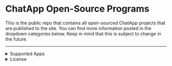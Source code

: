 # ChatApp Open-Source Programs

This is the public repo that contains all open-sourced ChatApp projects that are published to the site. You can find more information posted in the dropdown categories below. Keep in mind that this is subject to change in the future.

<hr>

<details><summary>Supported Apps</summary>
   
   ## The table below shows all ChatApp apps that are listed in this repo.
   
   | App | Support | Version | Repo |
   | --- | --- | --- | --- |
   | ChatApp | ✔️ | Alpha 1.0 | [Repo](https://github.com/ChatAppDevelopment/ChatApp/tree/main/Apps/ChatApp%20Alpha%201.0) |
   
</details>

<details><summary>License</summary>
   
   ## I highly recommend reading the license to avoid legal trouble.

   The license can be found [here](https://github.com/ChatAppDevelopment/ChatApp/blob/main/LICENSE).
   
</details>
